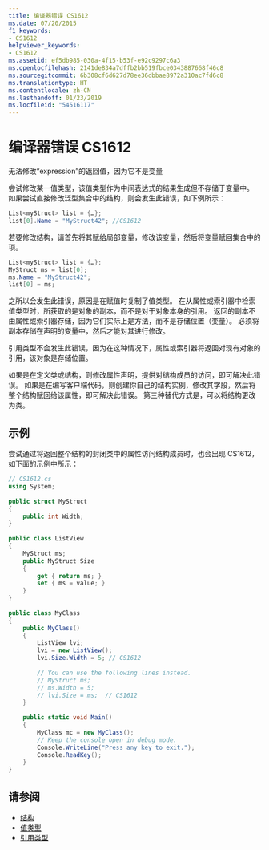 ```yaml
---
title: 编译器错误 CS1612
ms.date: 07/20/2015
f1_keywords:
- CS1612
helpviewer_keywords:
- CS1612
ms.assetid: ef5db985-030a-4f15-b53f-e92c9297c6a3
ms.openlocfilehash: 2141de834a7dffb2bb519fbce0343887668f46c8
ms.sourcegitcommit: 6b308cf6d627d78ee36dbbae8972a310ac7fd6c8
ms.translationtype: HT
ms.contentlocale: zh-CN
ms.lasthandoff: 01/23/2019
ms.locfileid: "54516117"
---
```

# <a name="compiler-error-cs1612"></a>编译器错误 CS1612
无法修改“expression”的返回值，因为它不是变量  
  
 尝试修改某一值类型，该值类型作为中间表达式的结果生成但不存储于变量中。 如果尝试直接修改泛型集合中的结构，则会发生此错误，如下例所示：  
  
```csharp  
List<myStruct> list = {…};  
list[0].Name = "MyStruct42"; //CS1612  
```  
  
 若要修改结构，请首先将其赋给局部变量，修改该变量，然后将变量赋回集合中的项。  
  
```csharp  
List<myStruct> list = {…};  
MyStruct ms = list[0];  
ms.Name = "MyStruct42";  
list[0] = ms;  
```  
  
 之所以会发生此错误，原因是在赋值时复制了值类型。 在从属性或索引器中检索值类型时，所获取的是对象的副本，而不是对于对象本身的引用。 返回的副本不由属性或索引器存储，因为它们实际上是方法，而不是存储位置（变量）。 必须将副本存储在声明的变量中，然后才能对其进行修改。  
  
 引用类型不会发生此错误，因为在这种情况下，属性或索引器将返回对现有对象的引用，该对象是存储位置。  
  
 如果是在定义类或结构，则修改属性声明，提供对结构成员的访问，即可解决此错误。 如果是在编写客户端代码，则创建你自己的结构实例，修改其字段，然后将整个结构赋回给该属性，即可解决此错误。 第三种替代方式是，可以将结构更改为类。  
  
## <a name="example"></a>示例  
 尝试通过将返回整个结构的封闭类中的属性访问结构成员时，也会出现 CS1612，如下面的示例中所示：  
  
```csharp  
// CS1612.cs  
using System;  
  
public struct MyStruct  
{  
    public int Width;  
}  
  
public class ListView  
{  
    MyStruct ms;  
    public MyStruct Size  
    {  
        get { return ms; }  
        set { ms = value; }  
    }  
}  
  
public class MyClass  
{  
    public MyClass()  
    {  
        ListView lvi;  
        lvi = new ListView();  
        lvi.Size.Width = 5; // CS1612  
  
        // You can use the following lines instead.  
        // MyStruct ms;  
        // ms.Width = 5;  
        // lvi.Size = ms;  // CS1612  
    }  
  
    public static void Main()   
    {  
        MyClass mc = new MyClass();  
        // Keep the console open in debug mode.  
        Console.WriteLine("Press any key to exit.");  
        Console.ReadKey();     
    }  
}  
```  
  
## <a name="see-also"></a>请参阅

- [结构](../../../csharp/programming-guide/classes-and-structs/structs.md)
- [值类型](../../../csharp/language-reference/keywords/value-types.md)
- [引用类型](../../../csharp/language-reference/keywords/reference-types.md)
